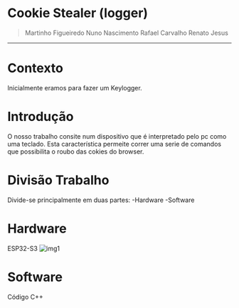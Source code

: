 # Cookie Stealer (logger)
> Martinho Figueiredo 
> Nuno Nascimento
> Rafael Carvalho
> Renato Jesus
---
# 


# Contexto
Inicialmente eramos para fazer um Keylogger.

# Introdução
O nosso trabalho consite num dispositivo que é interpretado pelo pc como uma teclado. Esta característica permeite correr uma serie de comandos que possibilita o roubo das cokies do browser.


# Divisão Trabalho
Divide-se principalmente em duas partes:
-Hardware
-Software


# Hardware
ESP32-S3
![img1](https://camo.githubusercontent.com/f678154e0300d6e84618b6f5a106db6bba76be0d3bd2287decda712b001aaaba/68747470733a2f2f7374617469632d63646e2e6d35737461636b2e636f6d2f7265736f757263652f646f63732f70726f64756374732f636f72652f41746f6d53332f696d672d39313839343633382d383064662d343832372d383932652d6362386635306366313034312e6a7067)

# Software
Código C++

